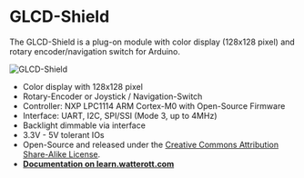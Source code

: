 # GLCD-Shield
The GLCD-Shield is a plug-on module with color display (128x128 pixel) and rotary encoder/navigation switch for Arduino.

![GLCD-Shield](https://github.com/watterott/GLCD-Shield/raw/master/hardware/GLCD-Shield_v10.jpg)

* Color display with 128x128 pixel
* Rotary-Encoder or Joystick / Navigation-Switch
* Controller: NXP LPC1114 ARM Cortex-M0 with Open-Source Firmware
* Interface: UART, I2C, SPI/SSI (Mode 3, up to 4MHz)
* Backlight dimmable via interface
* 3.3V - 5V tolerant IOs
* Open-Source and released under the [Creative Commons Attribution Share-Alike License](https://creativecommons.org/licenses/by-sa/4.0/).
* **[Documentation on learn.watterott.com](https://learn.watterott.com)**
